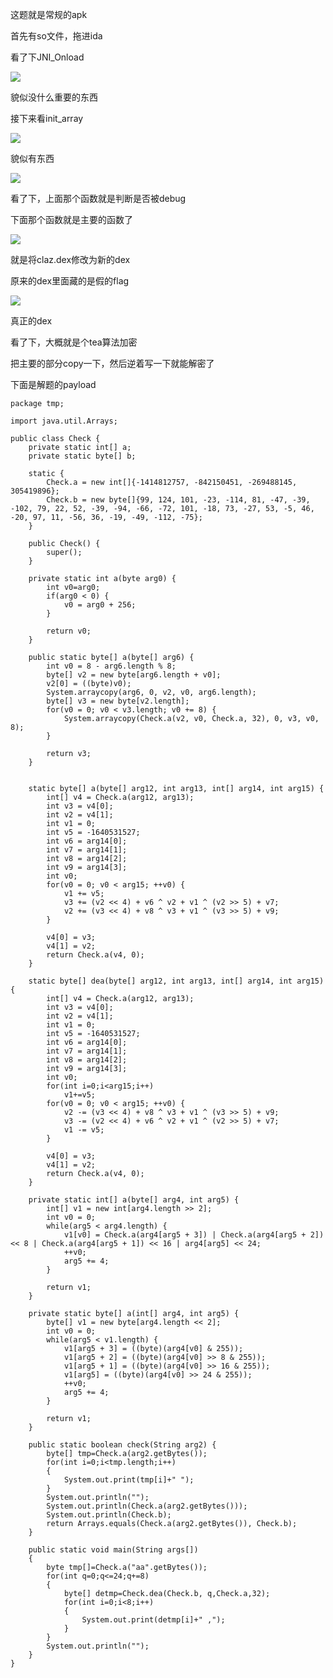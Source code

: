 这题就是常规的apk

首先有so文件，拖进ida

看了下JNI_Onload

![](https://github.com/charlieleex/CTF_Writeup/blob/master/HITB2018/multicheck/t1.jpg)

貌似没什么重要的东西

接下来看init_array 

![](https://github.com/charlieleex/CTF_Writeup/blob/master/HITB2018/multicheck/t2.jpg)

貌似有东西

![](https://github.com/charlieleex/CTF_Writeup/blob/master/HITB2018/multicheck/t3.jpg)

看了下，上面那个函数就是判断是否被debug

下面那个函数就是主要的函数了

![](https://github.com/charlieleex/CTF_Writeup/blob/master/HITB2018/multicheck/t4.jpg)

就是将claz.dex修改为新的dex

原来的dex里面藏的是假的flag

![](https://github.com/charlieleex/CTF_Writeup/blob/master/HITB2018/multicheck/t5.jpg)

真正的dex

看了下，大概就是个tea算法加密

把主要的部分copy一下，然后逆着写一下就能解密了

下面是解题的payload

```
package tmp;

import java.util.Arrays;

public class Check {
    private static int[] a;
    private static byte[] b;

    static {
        Check.a = new int[]{-1414812757, -842150451, -269488145, 305419896};
        Check.b = new byte[]{99, 124, 101, -23, -114, 81, -47, -39, -102, 79, 22, 52, -39, -94, -66, -72, 101, -18, 73, -27, 53, -5, 46, -20, 97, 11, -56, 36, -19, -49, -112, -75};
    }

    public Check() {
        super();
    }

    private static int a(byte arg0) {
        int v0=arg0;
        if(arg0 < 0) {
            v0 = arg0 + 256;
        }

        return v0;
    }

    public static byte[] a(byte[] arg6) {
        int v0 = 8 - arg6.length % 8;
        byte[] v2 = new byte[arg6.length + v0];
        v2[0] = ((byte)v0);
        System.arraycopy(arg6, 0, v2, v0, arg6.length);
        byte[] v3 = new byte[v2.length];
        for(v0 = 0; v0 < v3.length; v0 += 8) {
            System.arraycopy(Check.a(v2, v0, Check.a, 32), 0, v3, v0, 8);
        }

        return v3;
    }
    

    static byte[] a(byte[] arg12, int arg13, int[] arg14, int arg15) {
        int[] v4 = Check.a(arg12, arg13);
        int v3 = v4[0];
        int v2 = v4[1];
        int v1 = 0;
        int v5 = -1640531527;
        int v6 = arg14[0];
        int v7 = arg14[1];
        int v8 = arg14[2];
        int v9 = arg14[3];
        int v0;
        for(v0 = 0; v0 < arg15; ++v0) {
            v1 += v5;
            v3 += (v2 << 4) + v6 ^ v2 + v1 ^ (v2 >> 5) + v7;
            v2 += (v3 << 4) + v8 ^ v3 + v1 ^ (v3 >> 5) + v9;
        }

        v4[0] = v3;
        v4[1] = v2;
        return Check.a(v4, 0);
    }
    
    static byte[] dea(byte[] arg12, int arg13, int[] arg14, int arg15) {
        int[] v4 = Check.a(arg12, arg13);
        int v3 = v4[0];
        int v2 = v4[1];
        int v1 = 0;
        int v5 = -1640531527;
        int v6 = arg14[0];
        int v7 = arg14[1];
        int v8 = arg14[2];
        int v9 = arg14[3];
        int v0;
        for(int i=0;i<arg15;i++)
        	v1+=v5;
        for(v0 = 0; v0 < arg15; ++v0) {
        	v2 -= (v3 << 4) + v8 ^ v3 + v1 ^ (v3 >> 5) + v9;
        	v3 -= (v2 << 4) + v6 ^ v2 + v1 ^ (v2 >> 5) + v7;
            v1 -= v5;
        }

        v4[0] = v3;
        v4[1] = v2;
        return Check.a(v4, 0);
    } 

    private static int[] a(byte[] arg4, int arg5) {
        int[] v1 = new int[arg4.length >> 2];
        int v0 = 0;
        while(arg5 < arg4.length) {
            v1[v0] = Check.a(arg4[arg5 + 3]) | Check.a(arg4[arg5 + 2]) << 8 | Check.a(arg4[arg5 + 1]) << 16 | arg4[arg5] << 24;
            ++v0;
            arg5 += 4;
        }

        return v1;
    }

    private static byte[] a(int[] arg4, int arg5) {
        byte[] v1 = new byte[arg4.length << 2];
        int v0 = 0;
        while(arg5 < v1.length) {
            v1[arg5 + 3] = ((byte)(arg4[v0] & 255));
            v1[arg5 + 2] = ((byte)(arg4[v0] >> 8 & 255));
            v1[arg5 + 1] = ((byte)(arg4[v0] >> 16 & 255));
            v1[arg5] = ((byte)(arg4[v0] >> 24 & 255));
            ++v0;
            arg5 += 4;
        }

        return v1;
    }

    public static boolean check(String arg2) {
    	byte[] tmp=Check.a(arg2.getBytes());
    	for(int i=0;i<tmp.length;i++)
    	{
    		System.out.print(tmp[i]+" ");
    	}
    	System.out.println("");
    	System.out.println(Check.a(arg2.getBytes()));
    	System.out.println(Check.b);
        return Arrays.equals(Check.a(arg2.getBytes()), Check.b);
    }
    
    public static void main(String args[])
    {
    	byte tmp[]=Check.a("aa".getBytes());
    	for(int q=0;q<=24;q+=8)
    	{
        	byte[] detmp=Check.dea(Check.b, q,Check.a,32);
        	for(int i=0;i<8;i++)
        	{
        		System.out.print(detmp[i]+" ,");
        	}
    	}
    	System.out.println("");
    }
}



```